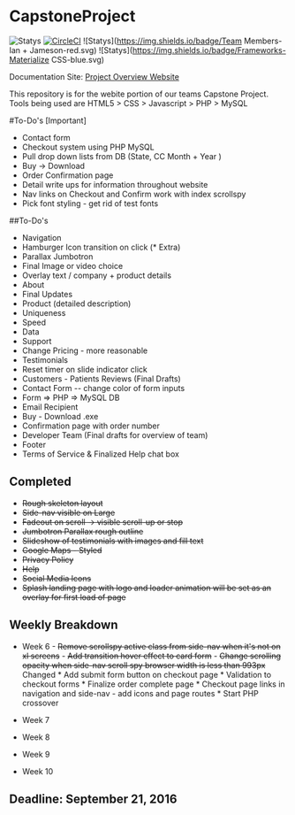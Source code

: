 # CapstoneProject

![Statys](https://img.shields.io/badge/Complete-35%25-orange.svg) [![CircleCI](https://img.shields.io/circleci/project/BrightFlair/PHP.Gt.svg?maxAge=2592000?style=flat-square)]()
![Statys](https://img.shields.io/badge/Team Members-Ian + Jameson-red.svg)
![Statys](https://img.shields.io/badge/Frameworks-Materialize CSS-blue.svg)

Documentation Site:
 [Project Overview Website](https://gorgonsmaze.github.io/CapstoneOverview/)
 
 This repository is for the webite portion of our teams Capstone Project.
 Tools being used are HTML5 > CSS > Javascript > PHP > MySQL

#To-Do's [Important]
* Contact form
* Checkout system using PHP MySQL
 * Pull drop down lists from DB (State, CC Month + Year )
* Buy -> Download
* Order Confirmation page
* Detail write ups for information throughout website
* Nav links on Checkout and Confirm work with index scrollspy
* Pick font styling - get rid of test fonts 

##To-Do's
* Navigation
 * Hamburger Icon transition on click (* Extra)
* Parallax Jumbotron
 * Final Image or video choice
 * Overlay text / company + product details
* About 
 * Final Updates 
* Product (detailed description)
 * Uniqueness
 * Speed
 * Data
 * Support
 * Change Pricing - more reasonable
* Testimonials
 * Reset timer on slide indicator click
 *  Customers - Patients Reviews (Final Drafts)
* Contact Form -- change color of form inputs
 * Form => PHP => MySQL DB 
 * Email Recipient 
* Buy - Download .exe
* Confirmation page with order number
* Developer Team (Final drafts for overview of team)
* Footer
 * Terms of Service & Finalized Help chat box 
 
## Completed
 - ~~Rough skeleton layout~~
 - ~~Side-nav visible on Large~~
 - ~~Fadeout on scroll -> visible scroll-up or stop~~
 - ~~Jumbotron Parallax rough outline~~
 - ~~Slideshow of testimonials with images and fill text~~
 - ~~Google Maps - Styled~~
 - ~~Privacy Policy~~
 - ~~Help~~
 - ~~Social Media Icons~~
 - ~~Splash landing page with logo and loader animation
    will be set as an overlay for first load of page~~

## Weekly Breakdown
* Week 6 - ~~Remove scrollspy active class from side-nav when it's not on xl screens~~
       -  ~~Add transition hover effect to card form~~
        - ~~Change scrolling opacity when side-nav scroll spy browser width is less than 993px~~ Changed
        * Add submit form button on checkout page 
        * Validation to checkout forms 
        * Finalize order complete page
        * Checkout page links in navigation and side-nav - add icons and page routes
        * Start PHP crossover 
        
* Week 7
* Week 8
* Week 9
* Week 10


## Deadline: September 21, 2016